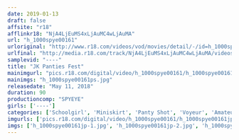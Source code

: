 ```yaml
---
date: 2019-01-13
draft: false
affsite: "r18"
afflinkr18: "NjA4LjEuMS4xLjAuMC4wLjAuMA"
url: "h_1000spye00161"
urloriginal: "http://www.r18.com/videos/vod/movies/detail/-/id=h_1000spye00161"
urlfinal: "http://media.r18.com/track/NjA4LjEuMS4xLjAuMC4wLjAuMA/videos/vod/movies/detail/-/id=h_1000spye00161"
samplevid: "----"
title: "JK Panties Fest"
mainimgurl: "pics.r18.com/digital/video/h_1000spye00161/h_1000spye00161ps.jpg"
mainimgs: "h_1000spye00161ps.jpg"
releasedate: "May 11, 2018"
duration: 90
productioncomp: "SPYEYE"
girls: ['----']
categories: ['Schoolgirl', 'Miniskirt', 'Panty Shot', 'Voyeur', 'Amateur']
imgurls: ['pics.r18.com/digital/video/h_1000spye00161/h_1000spye00161jp-1.jpg', 'pics.r18.com/digital/video/h_1000spye00161/h_1000spye00161jp-2.jpg', 'pics.r18.com/digital/video/h_1000spye00161/h_1000spye00161jp-3.jpg', 'pics.r18.com/digital/video/h_1000spye00161/h_1000spye00161jp-4.jpg', 'pics.r18.com/digital/video/h_1000spye00161/h_1000spye00161jp-5.jpg', 'pics.r18.com/digital/video/h_1000spye00161/h_1000spye00161jp-6.jpg', 'pics.r18.com/digital/video/h_1000spye00161/h_1000spye00161jp-7.jpg', 'pics.r18.com/digital/video/h_1000spye00161/h_1000spye00161jp-8.jpg', 'pics.r18.com/digital/video/h_1000spye00161/h_1000spye00161jp-9.jpg', 'pics.r18.com/digital/video/h_1000spye00161/h_1000spye00161jp-10.jpg', 'pics.r18.com/digital/video/h_1000spye00161/h_1000spye00161jp-11.jpg', 'pics.r18.com/digital/video/h_1000spye00161/h_1000spye00161jp-12.jpg', 'pics.r18.com/digital/video/h_1000spye00161/h_1000spye00161jp-13.jpg', 'pics.r18.com/digital/video/h_1000spye00161/h_1000spye00161jp-14.jpg', 'pics.r18.com/digital/video/h_1000spye00161/h_1000spye00161jp-15.jpg', 'pics.r18.com/digital/video/h_1000spye00161/h_1000spye00161jp-16.jpg', 'pics.r18.com/digital/video/h_1000spye00161/h_1000spye00161jp-17.jpg', 'pics.r18.com/digital/video/h_1000spye00161/h_1000spye00161jp-18.jpg', 'pics.r18.com/digital/video/h_1000spye00161/h_1000spye00161jp-19.jpg', 'pics.r18.com/digital/video/h_1000spye00161/h_1000spye00161jp-20.jpg']
imgs: ['h_1000spye00161jp-1.jpg', 'h_1000spye00161jp-2.jpg', 'h_1000spye00161jp-3.jpg', 'h_1000spye00161jp-4.jpg', 'h_1000spye00161jp-5.jpg', 'h_1000spye00161jp-6.jpg', 'h_1000spye00161jp-7.jpg', 'h_1000spye00161jp-8.jpg', 'h_1000spye00161jp-9.jpg', 'h_1000spye00161jp-10.jpg', 'h_1000spye00161jp-11.jpg', 'h_1000spye00161jp-12.jpg', 'h_1000spye00161jp-13.jpg', 'h_1000spye00161jp-14.jpg', 'h_1000spye00161jp-15.jpg', 'h_1000spye00161jp-16.jpg', 'h_1000spye00161jp-17.jpg', 'h_1000spye00161jp-18.jpg', 'h_1000spye00161jp-19.jpg', 'h_1000spye00161jp-20.jpg']
---
```

